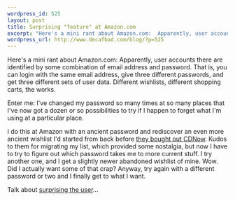 ```yaml
--- 
wordpress_id: 525
layout: post
title: Surprising "feature" at Amazon.com
excerpt: "Here's a mini rant about Amazon.com:  Apparently, user accounts there are identified by some combination of email address and password.  That is, you can login with the same email address, give three different passwords, and get three different sets of user data.  Different wishlists, different shopping carts, the works."
wordpress_url: http://www.decafbad.com/blog/?p=525
---
```

Here's a mini rant about Amazon.com:  Apparently, user accounts there are identified by some combination of email address and password.  That is, you can login with the same email address, give three different passwords, and get three different sets of user data.  Different wishlists, different shopping carts, the works.

Enter me:  I've changed my password so many times at so many places that I've now got a dozen or so possibilities to try if I happen to forget what I'm using at a particular place.  

I do this at Amazon with an ancient password and rediscover an even more ancient wishlist I'd started from back before [they bought out CDNow][cdnow].  Kudos to them for migrating my list, which provided some nostalgia, but now I have to try to figure out which password takes me to more current stuff.  I try another one, and I get a slightly newer abandoned wishlist of mine.  Wow.  Did I actually want some of that crap?  Anyway, try again with a different password or two and I finally get to what I want.

Talk about [surprising the user][surprise]...

[surprise]: http://www.faqs.org/docs/artu/ch11s01.html
[cdnow]: http://news.com.com/2100-1023-976008.html

